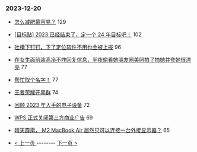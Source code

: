 ### 2023-12-20 
- [怎么减肥最容易？](https://www.v2ex.com/t/1001757) 129
- [[目标贴] 2023 已经结束了，定一个 24 年目标吧！](https://www.v2ex.com/t/1001902) 102
- [吐槽下钉钉，下了定位软件不用也会被上报](https://www.v2ex.com/t/1001755) 96
- [在女生面前装高冷不咋回复信息，半夜偷看她朋友圈美照拍了拍她并夸她很漂亮](https://www.v2ex.com/t/1001821) 77
- [帮忙取个名字！](https://www.v2ex.com/t/1001957) 77
- [王者荣耀开黑群](https://www.v2ex.com/t/1001826) 74
- [回顾 2023 年入手的电子设备](https://www.v2ex.com/t/1001834) 72
- [WPS 正式关闭第三方商业广告](https://www.v2ex.com/t/1001833) 69
- [晴天霹雳， M2 MacBook Air 居然只可以连接一台外接显示器？](https://www.v2ex.com/t/1001776) 65 

- [ < 上一页 ](https://github.com/able8/v2ex-hot-record/blob/master/2023-12-19.md) -------- [ 下一页 > ](https://github.com/able8/v2ex-hot-record/blob/master/2023-12-21.md)
